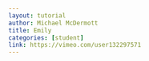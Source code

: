 ```yaml
---
layout: tutorial
author: Michael McDermott
title: Emily
categories: [student]
link: https://vimeo.com/user132297571
---
```


